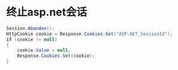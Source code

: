 终止asp.net会话
===
```csharp
Session.Abandon();
HttpCookie cookie = Response.Cookies.Get("ASP.NET_SessionId");
if (cookie != null)
{
    cookie.Value = null;
    Response.Cookies.Set(cookie);
}
```
